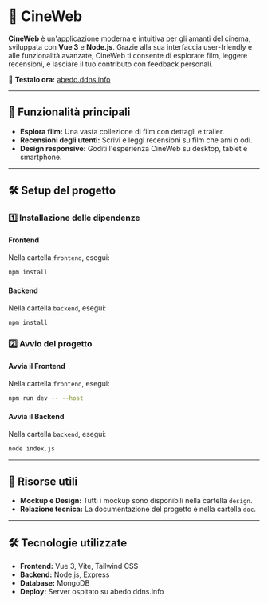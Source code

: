 # 🎥 CineWeb

**CineWeb** è un'applicazione moderna e intuitiva per gli amanti del cinema, sviluppata con **Vue 3** e **Node.js**. Grazie alla sua interfaccia user-friendly e alle funzionalità avanzate, CineWeb ti consente di esplorare film, leggere recensioni, e lasciare il tuo contributo con feedback personali. 

🚀 **Testalo ora:** [abedo.ddns.info](http://abedo.ddns.info)

---

## 🌟 Funzionalità principali

- **Esplora film:** Una vasta collezione di film con dettagli e trailer.
- **Recensioni degli utenti:** Scrivi e leggi recensioni su film che ami o odi.
- **Design responsive:** Goditi l'esperienza CineWeb su desktop, tablet e smartphone.

---

## 🛠️ Setup del progetto

### 1️⃣ Installazione delle dipendenze

#### Frontend
Nella cartella `frontend`, esegui:
```sh
npm install
```

#### Backend
Nella cartella `backend`, esegui:
```sh
npm install
```

### 2️⃣ Avvio del progetto

#### Avvia il Frontend
Nella cartella `frontend`, esegui:
```sh
npm run dev -- --host
```

#### Avvia il Backend
Nella cartella `backend`, esegui:
```sh
node index.js
```
---
## 📁 Risorse utili

- **Mockup e Design:** Tutti i mockup sono disponibili nella cartella `design`.
- **Relazione tecnica:** La documentazione del progetto è nella cartella `doc`.
---

## 🛠️ Tecnologie utilizzate
- **Frontend:** Vue 3, Vite, Tailwind CSS
- **Backend:** Node.js, Express
- **Database:** MongoDB
- **Deploy:** Server ospitato su abedo.ddns.info


